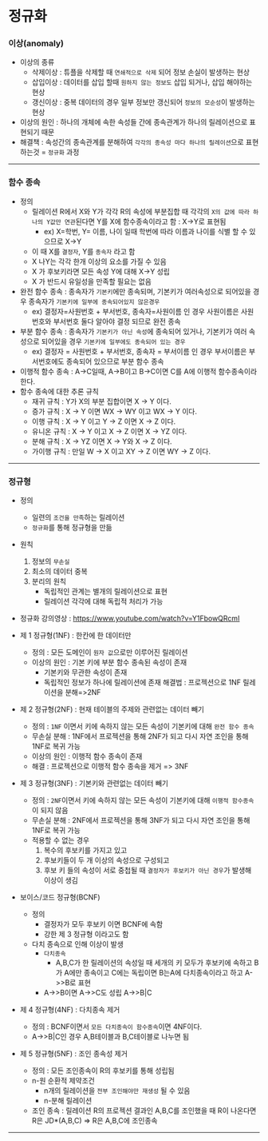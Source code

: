 # 정규화
### 이상(anomaly)
- 이상의 종류
    - 삭제이상 : 튜플을 삭제할 때 `연쇄적으로 삭제` 되어 정보 손실이 발생하는 현상
    - 삽입이상 : 데이터를 삽입 할때 `원하지 않는 정보도` 삽입 되거나, 삽입 해야하는 현상
    - 갱신이상 : 중복 데이터의 경우 일부 정보만 갱신되어 `정보의 모순성`이 발생하는 현상
- 이상의 원인 : 하나의 개체에 속한 속성들 간에 종속관계가 하나의 릴레이션으로 표현되기 때문
- 해결책 : 속성간의 종속관계를 분해하여 `각각의 종속성 마다 하나의 릴레이션`으로 표현하는것 = `정규화` 과정
---
### 함수 종속
- 정의
    - 릴레이션 R에서 X와 Y가 각각 R의 속성에 부분집합 때 각각의 `X의 값에 따라 하나의 Y값만 연관`된다면 Y를 X에 함수종속이라고 함 : X→Y로 표현됨
        - ex) X=학번, Y= 이름, 나이 일때 학번에 따라 이름과 나이를 식별 할 수 있으므로 X→Y
    - 이 때 X를 `결정자`, Y를 `종속자` 라고 함
    - X 나Y는 각각 한개 이상의 요소를 가질 수 있음
    - X 가 후보키라면 모든 속성 Y에 대해 X→Y 성립
    - X 가 반드시 유일성을 만족할 필요는 없음
- 완전 함수 종속 : 종속자가 `기본키`에만 종속되며, 기본키가 여러속성으로 되어있을 경우 종속자가 `기본키에 일부에 종속되어있지 않은경우`
    - ex) 결정자=사원번호 + 부서번호, 종속자=사원이름 인 경우 사원이름은 사원번호와 부서번호 둘다 알아야 결정 되므로 완전 종속
- 부분 함수 종속 : 종속자가 `기본키가 아닌 속성`에 종속되어 있거나, 기본키가 여러 속성으로 되어있을 경우 `기본키에 일부에도 종속되어 있는 경우`
    - ex) 결정자 = 사원번호 + 부서번호, 종속자 = 부서이름 인 경우 부서이름은 부서번호에도 종속되어 있으므로 부분 함수 종속
- 이행적 함수 종속 : A→C일때, A→B이고 B→C이면 C를 A에 이행적 함수종속이라 한다.
- 함수 종속에 대한 추론 규칙
    - 재귀 규칙 : Y가 X의 부분 집합이면 X → Y 이다.
    - 증가 규칙 : X → Y 이면 WX → WY 이고 WX → Y 이다.
    - 이행 규칙 : X → Y 이고 Y → Z 이면 X → Z 이다.
    - 유니온 규칙 : X → Y 이고 X → Z 이면 X → YZ 이다.
    - 분해 규칙 : X → YZ 이면 X → Y와 X → Z 이다.
    - 가이행 규칙 : 만일 W → X 이고 XY → Z 이면 WY → Z 이다.
---
### 정규형
- 정의
    - 일련의 `조건을 만족`하는 릴레이션
    - `정규화`를 통해 정규형을 만듦
- 원칙
    1. 정보의 `무손실`
    2. 최소의 데이터 중복
    3. 분리의 원칙
        - 독립적인 관계는 별개의 릴레이션으로 표현
        - 릴레이션 각각에 대해 독립적 처리가 가능
- 정규화 강의영상 : https://www.youtube.com/watch?v=Y1FbowQRcmI
- 제 1 정규형(1NF) : 한칸에 한 데이터만
    - 정의 : 모든 도메인이 `원자 값`으로만 이루어진 릴레이션
    - 이상의 원인 : 기본 키에 부분 함수 종속된 속성이 존재 
        - 기본키와 무관한 속성이 존재
        - 독립적인 정보가 하나에 릴레이션에 존재
    해결법 : 프로젝션으로 1NF 릴레이션을 분해=>2NF
- 제 2 정규형(2NF) : 현재 테이블의 주제와 관련없는 데이터 빼기
    - 정의 : `1NF` 이면서 키에 속하지 않는 모든 속성이 기본키에 대해 `완전 함수 종속`
    - 무손실 분해 : 1NF에서 프로젝션을 통해 2NF가 되고 다시 자연 조인을 통해 1NF로 복귀 가능
    - 이상의 원인 : 이행적 함수 종속이 존재
    - 해결 : 프로젝션으로 이행적 함수 종속을 제거 => 3NF
- 제 3 정규형(3NF) : 기본키와 관련없는 데이터 빼기
    - 정의 : `2NF`이면서 키에 속하지 않는 모든 속성이 기본키에 대해 `이행적 함수종속`이 되지 않음
    - 무손실 분해 : 2NF에서 프로젝션을 통해 3NF가 되고 다시 자연 조인을 통해 1NF로 복귀 가능
    - 적용할 수 없는 경우
        1. 복수의 후보키를 가지고 있고
        2. 후보키들이 두 개 이상의 속성으로 구성되고
        3. 후보 키 들의 속성이 서로 중첩될 때 
    `결정자가 후보키가 아닌 경우`가 발생해 이상이 생김

- 보이스/코드 정규형(BCNF)
    - 정의
        - 결정자가 모두 후보키 이면 BCNF에 속함
        - 강한 제 3 정규형 이라고도 함
    - 다치 종속으로 인해 이상이 발생
        - `다치종속`
            - A,B,C가 한 릴레이션의 속성일 때 세개의 키 모두가 후보키에 속하고 B가 A에만 종속이고 C에는 독립이면 B는A에 다치종속이라고 하고 A->>B로 표현
        - A->>B이면 A->>C도 성립 A->>B|C
- 제 4 정규형(4NF) : 다치종속 제거
    - 정의 : BCNF이면서 `모든 다치종속이 함수종속`이면 4NF이다. 
    - A->>B|C인 경우 A,B테이블과 B,C테이블로 나누면 됨
- 제 5 정규형(5NF) : 조인 종속성 제거
    - 정의 : 모든 조인종속이 R의 후보키를 통해 성립됨
    - n-원 순환적 제약조건
        - n개의 릴레이션을 `전부 조인해야만 재생성` 될 수 있음
        - n-분해 릴레이션
    - 조인 종속 : 릴레이션 R의 프로젝션 결과인 A,B,C를 조인했을 때 R이 나온다면 R은 JD*(A,B,C) => R은 A,B,C에 조인종속
---






            